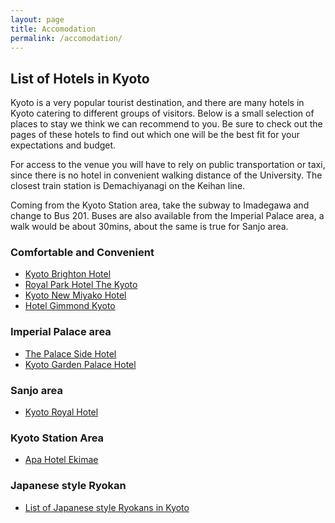 ```yaml
---
layout: page
title: Accomodation
permalink: /accomodation/
---
```


## List of Hotels in Kyoto

  Kyoto is a very popular tourist destination, and there are many
  hotels in Kyoto catering to different groups of visitors.  Below is
  a small selection of places to stay we think we can recommend to
  you. Be sure to check out the pages of these hotels to find out
  which one will be the best fit for your expectations and budget.

  For access to the venue you will have to rely on public
  transportation or taxi, since there is no hotel in convenient walking distance
  of the University.  The closest train station is Demachiyanagi on the Keihan line.  
  
  Coming from the Kyoto Station area, take the subway to Imadegawa and
  change to Bus 201.  Buses are also available from the Imperial
  Palace area, a walk would be about 30mins, about the same is true
  for Sanjo area.

### Comfortable and Convenient
* [Kyoto Brighton Hotel](http://www.kyotobrighton.com/)
* [Royal Park Hotel The Kyoto](http://www.rph-the.co.jp/kyoto/)
* [Kyoto New Miyako Hotel](http://www.miyakohotels.ne.jp/newmiyako/index.html/)
* [Hotel Gimmond Kyoto](http://gimmond.co.jp)

### Imperial Palace area
* [The Palace Side Hotel](http://www.palacesidehotel.co.jp/english_site/)
* [Kyoto Garden Palace Hotel](http://www.hotelgp-kyoto.com/english/)

### Sanjo area
* [Kyoto Royal Hotel](http://www.ishinhotels.com/kyoto-royal/en/)

### Kyoto Station Area
* [Apa Hotel Ekimae](http://www.apahotel.com.e.ju.hp.transer.com/language/kansai/01_kyoto-ekimae.html)

### Japanese style Ryokan
* [List of Japanese style Ryokans in Kyoto](http://www.japaneseguesthouses.com/ryokan-search-results/?area=Kyoto)


